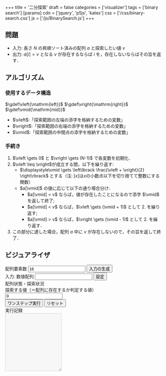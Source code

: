 +++
title = '二分探索'
draft = false
categories = ['visualizer']
tags = ['binary search']
[params]
    cdn = ['jquery', 'p5js', 'katex']
    css = ['/css/binary-search.css']
    js = ['/js/BinarySearch.js']
+++

## 問題

* 入力: 長さ $N$ の昇順ソート済みの配列 $a$ と探索したい値 $v$
* 出力: $a[i] = v$ となる $v$ が存在するならば $i$ を，存在しないならばその旨を返す．

## アルゴリズム

### 使用するデータ構造

$\gdef\vleft{\mathrm{left}}$
$\gdef\vright{\mathrm{right}}$
$\gdef\vmid{\mathrm{mid}}$

* $\vleft$:「探索範囲の左端の添字を格納するための変数」
* $\vright$:「探索範囲の右端の添字を格納するための変数」
* $\vmid$:「探索範囲の中間点の添字を格納するための変数」

### 手続き

1. $\vleft \gets 0$ と $\vright \gets (N-1)$ で各変数を初期化．
2. $\vleft \leq \vright$が成立する間，以下を繰り返す:
    * $\displaystyle\vmid \gets \left\lbrack \frac{\vleft + \vright}{2} \right\rbrack$ とする（注: $\lbrack x \rbrack$は$x$の小数点以下を切り捨てて整数にする関数）
    * $a[\vmid]$ の値に応じて以下の通り場合分け:
        * $a[\vmid] = v$ ならば，値が存在したことになるので添字 $\vmid$ を返して終了;
        * $a[\vmid] < v$ ならば，$\vleft \gets (\vmid + 1)$ として 2. を繰り返す;
        * $a[\vmid] > v$ ならば，$\vright \gets (\vmid - 1)$ として 2. を繰り返す．
3. この部分に達した場合，配列 $a$ 中に $v$ が存在しないので，その旨を返して終了．

## ビジュアライザ

<div class="container">
  <div class="mb-2">
    <label for="size">配列要素数</label>
    <input class="alg-input mb-1" type="number" id="size" value="16"></input>
    <button class="alg-btn" id="generate">入力の生成</button>
  </div>
  <div class="mb-2">
    <label for="array">入力: 数値配列</label>
    <input class="alg-input mb-1" type="text" id="array"></input>
    <button class="alg-btn" id="set">設定</button>
  </div>
  <div class="mb-2">
    <label>配列状態・探索状況</label>
    <div id="canvas-hole"></div>
  </div>
  <div class="mb-2">
    <label for="begin">探索する値（＝配列に存在するか判定する値）</label><br>
    <input class="alg-input" type="number" id="target" value="0"></input>
  </div>
  <div class="mb-2">
    <button class="alg-btn" id="run">ワンステップ実行</button>
    <button class="alg-btn" id="reset">リセット</button>
  </div>
  <div>
    <label>実行記録</label><br>
    <textarea class="w-full" rows="12" id="textbox" disabled></textarea>
  </div>
</div>

